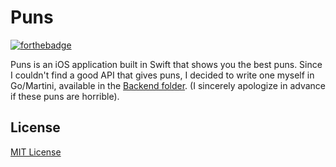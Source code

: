 Puns
====
[![forthebadge](http://forthebadge.com/badges/built-with-love.svg)](http://forthebadge.com)

Puns is an iOS application built in Swift that shows you the best puns. Since I couldn't find a good API that gives puns, I decided to write one myself in Go/Martini, available in the [Backend folder](Backend). (I sincerely apologize in advance if these puns are horrible).

## License
[MIT License](LICENSE)
